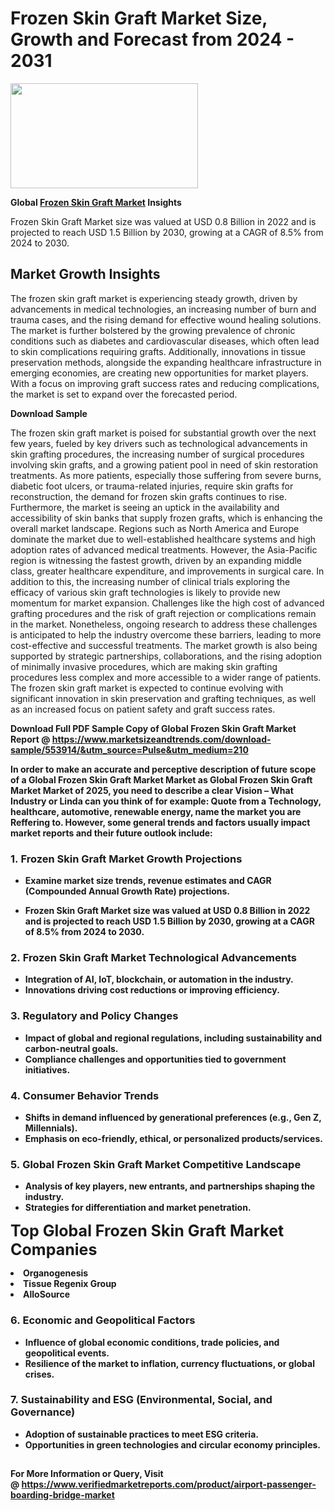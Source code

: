 <H1>Frozen Skin Graft Market Size, Growth and Forecast from 2024 - 2031</H1><img class="aligncenter size-medium wp-image-584254" src="https://thirdeyenews.in/wp-content/uploads/2024/09/Global-Market-Research-300x168.jpeg" alt="" width="300" height="168" /><p><strong>Global&nbsp;<a href="https://www.marketsizeandtrends.com/download-sample/553914/&amp;utm_source=Pulse&amp;utm_medium=210">Frozen Skin Graft Market</a> Insights</strong></p><p>Frozen Skin Graft Market size was valued at USD 0.8 Billion in 2022 and is projected to reach USD 1.5 Billion by 2030, growing at a CAGR of 8.5% from 2024 to 2030.</p><p><h2>Market Growth Insights</h2> <p>The frozen skin graft market is experiencing steady growth, driven by advancements in medical technologies, an increasing number of burn and trauma cases, and the rising demand for effective wound healing solutions. The market is further bolstered by the growing prevalence of chronic conditions such as diabetes and cardiovascular diseases, which often lead to skin complications requiring grafts. Additionally, innovations in tissue preservation methods, alongside the expanding healthcare infrastructure in emerging economies, are creating new opportunities for market players. With a focus on improving graft success rates and reducing complications, the market is set to expand over the forecasted period.</p> <p><strong>Download Sample</strong></p> <p>The frozen skin graft market is poised for substantial growth over the next few years, fueled by key drivers such as technological advancements in skin grafting procedures, the increasing number of surgical procedures involving skin grafts, and a growing patient pool in need of skin restoration treatments. As more patients, especially those suffering from severe burns, diabetic foot ulcers, or trauma-related injuries, require skin grafts for reconstruction, the demand for frozen skin grafts continues to rise. Furthermore, the market is seeing an uptick in the availability and accessibility of skin banks that supply frozen grafts, which is enhancing the overall market landscape. Regions such as North America and Europe dominate the market due to well-established healthcare systems and high adoption rates of advanced medical treatments. However, the Asia-Pacific region is witnessing the fastest growth, driven by an expanding middle class, greater healthcare expenditure, and improvements in surgical care. In addition to this, the increasing number of clinical trials exploring the efficacy of various skin graft technologies is likely to provide new momentum for market expansion. Challenges like the high cost of advanced grafting procedures and the risk of graft rejection or complications remain in the market. Nonetheless, ongoing research to address these challenges is anticipated to help the industry overcome these barriers, leading to more cost-effective and successful treatments. The market growth is also being supported by strategic partnerships, collaborations, and the rising adoption of minimally invasive procedures, which are making skin grafting procedures less complex and more accessible to a wider range of patients. The frozen skin graft market is expected to continue evolving with significant innovation in skin preservation and grafting techniques, as well as an increased focus on patient safety and graft success rates.</p> <p><strong></p><p><span class=""><strong>Download Full PDF Sample Copy of Global Frozen Skin Graft Market Report</strong> @ <a href="https://www.marketsizeandtrends.com/download-sample/553914/&amp;utm_source=Pulse&amp;utm_medium=210" target="_blank">https://www.marketsizeandtrends.com/download-sample/553914/&amp;utm_source=Pulse&amp;utm_medium=210</a></span></p><p>In order to make an accurate and perceptive description of future scope of a Global&nbsp;Frozen Skin Graft Market Market as Global&nbsp;Frozen Skin Graft Market Market of 2025, you need to describe a clear Vision &ndash; What Industry or Linda can you think of for example: Quote from a Technology, healthcare, automotive, renewable energy, name the market you are Reffering to. However, some general trends and factors usually impact market reports and their future outlook include:</p><h3>1.&nbsp;<strong>Frozen Skin Graft Market Growth Projections</strong></h3><ul><li>Examine market size trends, revenue estimates and CAGR (Compounded Annual Growth Rate) projections.</li><li><p>Frozen Skin Graft Market size was valued at USD 0.8 Billion in 2022 and is projected to reach USD 1.5 Billion by 2030, growing at a CAGR of 8.5% from 2024 to 2030.</p></li></ul><h3>2.&nbsp;<strong>Frozen Skin Graft Market Technological Advancements</strong></h3><ul><li>Integration of AI, IoT, blockchain, or automation in the industry.</li><li>Innovations driving cost reductions or improving efficiency.</li></ul><h3>3.&nbsp;<strong>Regulatory and Policy Changes</strong></h3><ul><li>Impact of global and regional regulations, including sustainability and carbon-neutral goals.</li><li>Compliance challenges and opportunities tied to government initiatives.</li></ul><h3>4.&nbsp;<strong>Consumer Behavior Trends</strong></h3><ul><li>Shifts in demand influenced by generational preferences (e.g., Gen Z, Millennials).</li><li>Emphasis on eco-friendly, ethical, or personalized products/services.</li></ul><h3>5.&nbsp;<strong>Global Frozen Skin Graft Market Competitive Landscape</strong></h3><ul><li>Analysis of key players, new entrants, and partnerships shaping the industry.</li><li>Strategies for differentiation and market penetration.</li></ul><p data-pm-slice="1 1 []"><span style="color: inherit; font-family: inherit; font-size: 25px;">Top Global Frozen Skin Graft Market Companies</span></p><div class="" data-test-id=""><p><li>Organogenesis</li><li> Tissue Regenix Group</li><li> AlloSource</li></p></div><h3>6.&nbsp;<strong>Economic and Geopolitical Factors</strong></h3><ul><li>Influence of global economic conditions, trade policies, and geopolitical events.</li><li>Resilience of the market to inflation, currency fluctuations, or global crises.</li></ul><h3>7.&nbsp;<strong>Sustainability and ESG (Environmental, Social, and Governance)</strong></h3><ul><li>Adoption of sustainable practices to meet ESG criteria.</li><li>Opportunities in green technologies and circular economy principles.</li></ul><h2><strong style="font-size: 14px;">For More Information or Query, Visit @&nbsp;</strong><a style="background-color: #ffffff; font-size: 14px;" href="https://www.marketsizeandtrends.com/report/frozen-skin-graft-market/" target="_blank">https://www.verifiedmarketreports.com/product/airport-passenger-boarding-bridge-market</a></h2>
